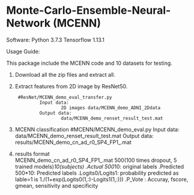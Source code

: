 # Monte-Carlo-Ensemble-Neural-Network (MCENN)
Software:
        Python 3.7.3
        Tensorflow 1.13.1

Usage Guide:

This package include the MCENN code and 10 datasets for testing.

1) Download all the zip files and extract all. 

2) Extract features from 2D image by ResNet50.

        #ResNet/MCENN_demo_eval_transfer.py
                Input data: 
                        2D images data/MCENN_demo_ADNI_2Ddata
                Output data:
                        data/MCENN_demo_renset_result_test.mat
3) MCENN classification
        #MCENN/MCENN_demo_eval.py
                Input data:
                        data/MCENN_demo_renset_result_test.mat
                Output data:
                        results/MCENN_demo_cn_ad_r0_SP4_FP1_.mat
3) results format  
        MCENN_demo_cn_ad_r0_SP4_FP1_.mat 
                500(100 times dropout, 5 trained models)*10(subjects)
        .Actual 500*10: original labels
        .Predicted 500*10: Predicted labels
        .Logits0/Logits1: probability predicted as lable=1 is 1./(1+exp(Logits0(1,:)-Logits1(1,:)))
        .P_Vote : Accuray, fscore, gmean, sensitivity and specificity  
